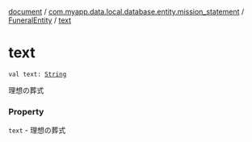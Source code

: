 [document](../../index.md) / [com.myapp.data.local.database.entity.mission_statement](../index.md) / [FuneralEntity](index.md) / [text](./text.md)

# text

`val text: `[`String`](https://kotlinlang.org/api/latest/jvm/stdlib/kotlin/-string/index.html)

理想の葬式

### Property

`text` - 理想の葬式